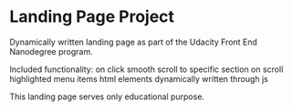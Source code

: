 # Landing Page Project
Dynamically written landing page as part of the Udacity Front End Nanodegree program.

Included functionality:
on click smooth scroll to specific section
on scroll highlighted menu items
html elements dynamically written through js

This landing page serves only educational purpose.
